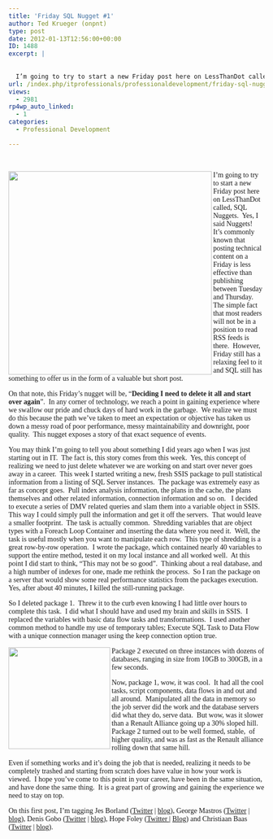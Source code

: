 ```yaml
---
title: 'Friday SQL Nugget #1'
author: Ted Krueger (onpnt)
type: post
date: 2012-01-13T12:56:00+00:00
ID: 1488
excerpt: |
   
  
  I’m going to try to start a new Friday post here on LessThanDot called, SQL Nuggets.  Yes, I said Nuggets!  It’s commonly known that posting technical content on a Friday is less effective than publishing between Tuesday and Thursday.  The simple f&hellip;
url: /index.php/itprofessionals/professionaldevelopment/friday-sql-nugget-1/
views:
  - 2981
rp4wp_auto_linked:
  - 1
categories:
  - Professional Development

---
```

 

<div class="image_block">
  <span style="font-family: verdana,geneva;"><img src="/wp-content/uploads/blogs/ITProfessionals/sqlnugget.jpg?mtime=1326466147" alt="" width="400" height="400" align="left" /></span>
</div>

<span style="font-family: verdana,geneva;">I’m going to try to start a new Friday post here on LessThanDot called, SQL Nuggets.  Yes, I said Nuggets!  It’s commonly known that posting technical content on a Friday is less effective than publishing between Tuesday and Thursday.  The simple fact that most readers will not be in a position to read RSS feeds is there.  However, Friday still has a relaxing feel to it and SQL still has something to offer us in the form of a valuable but short post.</span>

<span style="font-family: verdana,geneva;">On that note, this Friday’s nugget will be, “<strong>Deciding I need to delete it all and start over again</strong>”.  In any corner of technology, we reach a point in gaining experience where we swallow our pride and chuck days of hard work in the garbage.  We realize we must do this because the path we’ve taken to meet an expectation or objective has taken us down a messy road of poor performance, messy maintainability and downright, poor quality.  This nugget exposes a story of that exact sequence of events.</span>

<span style="font-family: verdana,geneva;">You may think I’m going to tell you about something I did years ago when I was just starting out in IT.  The fact is, this story comes from this week.  Yes, this concept of realizing we need to just delete whatever we are working on and start over never goes away in a career.  This week I started writing a new, fresh SSIS package to pull statistical information from a listing of SQL Server instances.  The package was extremely easy as far as concept goes.  Pull index analysis information, the plans in the cache, the plans themselves and other related information, connection information and so on.   I decided to execute a series of DMV related queries and slam them into a variable object in SSIS.  This way I could simply pull the information and get it off the servers.  That would leave a smaller footprint.  The task is actually common.  Shredding variables that are object types with a Foreach Loop Container and inserting the data where you need it.  Well, the task is useful mostly when you want to manipulate each row.  This type of shredding is a great row-by-row operation.  I wrote the package, which contained nearly 40 variables to support the entire method, tested it on my local instance and all worked well.  At this point I did start to think, “This may not be so good”.  Thinking about a real database, and a high number of indexes for one, made me rethink the process.  So I ran the package on a server that would show some real performance statistics from the packages execution.  Yes, after about 40 minutes, I killed the still-running package.</span>

<span style="font-family: verdana,geneva;">So I deleted package 1.  Threw it to the curb even knowing I had little over hours to complete this task.  I did what I should have and used my brain and skills in SSIS.  I replaced the variables with basic data flow tasks and transformations.  I used another common method to handle my use of temporary tables; Execute SQL Task to Data Flow with a unique connection manager using the keep connection option true.</span>

<div class="image_block">
  <span style="font-family: verdana,geneva;"><a href="/media/blogs/ITProfessionals/-11.png?mtime=1326465329"><img src="/wp-content/uploads/blogs/ITProfessionals/-11.png?mtime=1326465329" alt="" width="200" height="200" align="left" /></a></span>
</div>

<span style="font-family: verdana,geneva;">Package 2 executed on three instances with dozens of databases, ranging in size from 10GB to 300GB, in a few seconds.</span>

<span style="font-family: verdana,geneva;">Now, package 1, wow, it was cool.  It had all the cool tasks, script components, data flows in and out and all around.  Manipulated all the data in memory so the job server did the work and the database servers did what they do, serve data.  But wow, was it slower than a Renault Alliance going up a 30% sloped hill. Package 2 turned out to be well formed, stable,  of higher quality, and was as fast as the Renault alliance rolling down that same hill.</span>

<span style="font-family: verdana,geneva;">Even if something works and it’s doing the job that is needed, realizing it needs to be completely trashed and starting from scratch does have value in how your work is viewed.  I hope you’ve come to this point in your career, have been in the same situation, and have done the same thing.  It is a great part of growing and gaining the experience we need to stay on top.</span>

<span style="font-family: verdana,geneva;">On this first post, I’m tagging Jes Borland (<a href="http://twitter.com/grrl_geek">Twitter</a> | <a href="/index.php/All/?disp=authdir&author=420">blog</a>), George Mastros (<a href="http://twitter.com/gmmastros">Twitter</a> | <a href="/index.php/All/?disp=authdir&author=10">blog</a>), Denis Gobo (<a href="http://twitter.com/denisgobo">Twitter</a> | <a href="/index.php/All/?disp=authdir&author=4">blog</a>), Hope Foley (<a href="http://twitter.com/hope_foley/">Twitter </a> | <a href="http://hopefoley.wordpress.com/">Blog</a>) and Christiaan Baas (<a href="http://twitter.com/chrissie1">Twitter</a> | <a href="/index.php/All/?disp=authdir&author=7">blog</a>).</span>

<span style="font-family: verdana,geneva;"><br /></span>